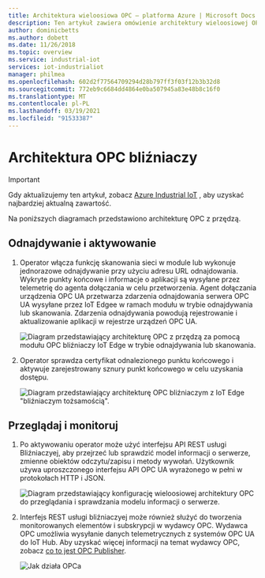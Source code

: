 ```yaml
---
title: Architektura wieloosiowa OPC — platforma Azure | Microsoft Docs
description: Ten artykuł zawiera omówienie architektury wieloosiowej OPC. Opisano w nim sposób odnajdywania, aktywacji, przeglądania i monitorowania serwera.
author: dominicbetts
ms.author: dobett
ms.date: 11/26/2018
ms.topic: overview
ms.service: industrial-iot
services: iot-industrialiot
manager: philmea
ms.openlocfilehash: 602d2f77564709294d28b797ff3f03f12b3b32d8
ms.sourcegitcommit: 772eb9c6684dd4864e0ba507945a83e48b8c16f0
ms.translationtype: MT
ms.contentlocale: pl-PL
ms.lasthandoff: 03/19/2021
ms.locfileid: "91533387"
---
```

# <a name="opc-twin-architecture"></a>Architektura OPC bliźniaczy

> [!IMPORTANT]
> Gdy aktualizujemy ten artykuł, zobacz [Azure Industrial IoT](https://azure.github.io/Industrial-IoT/) , aby uzyskać najbardziej aktualną zawartość.

Na poniższych diagramach przedstawiono architekturę OPC z przędzą.

## <a name="discover-and-activate"></a>Odnajdywanie i aktywowanie

1. Operator włącza funkcję skanowania sieci w module lub wykonuje jednorazowe odnajdywanie przy użyciu adresu URL odnajdowania. Wykryte punkty końcowe i informacje o aplikacji są wysyłane przez telemetrię do agenta dołączania w celu przetworzenia.  Agent dołączania urządzenia OPC UA przetwarza zdarzenia odnajdowania serwera OPC UA wysyłane przez IoT Edgee w ramach modułu w trybie odnajdywania lub skanowania. Zdarzenia odnajdywania powodują rejestrowanie i aktualizowanie aplikacji w rejestrze urządzeń OPC UA.

   ![Diagram przedstawiający architekturę OPC z przędzą za pomocą modułu OPC bliźniaczy IoT Edge w trybie odnajdywania lub skanowania.](media/overview-opc-twin-architecture/opc-twin1.png)

1. Operator sprawdza certyfikat odnalezionego punktu końcowego i aktywuje zarejestrowany sznury punkt końcowego w celu uzyskania dostępu. 

   ![Diagram przedstawiający architekturę OPC bliźniaczym z IoT Edge "bliźniaczym tożsamością".](media/overview-opc-twin-architecture/opc-twin2.png)

## <a name="browse-and-monitor"></a>Przeglądaj i monitoruj

1. Po aktywowaniu operator może użyć interfejsu API REST usługi Bliźniaczyej, aby przejrzeć lub sprawdzić model informacji o serwerze, zmienne obiektów odczytu/zapisu i metody wywołań.  Użytkownik używa uproszczonego interfejsu API OPC UA wyrażonego w pełni w protokołach HTTP i JSON.

   ![Diagram przedstawiający konfigurację wieloosiowej architektury OPC do przeglądania i sprawdzania modelu informacji o serwerze.](media/overview-opc-twin-architecture/opc-twin3.png)

1. Interfejs REST usługi bliźniaczyej może również służyć do tworzenia monitorowanych elementów i subskrypcji w wydawcy OPC. Wydawca OPC umożliwia wysyłanie danych telemetrycznych z systemów OPC UA do IoT Hub. Aby uzyskać więcej informacji na temat wydawcy OPC, zobacz [co to jest OPC Publisher](overview-opc-publisher.md).

   ![Jak działa OPCa](media/overview-opc-twin-architecture/opc-twin4.png)
